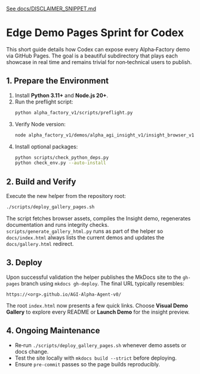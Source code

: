 [See docs/DISCLAIMER_SNIPPET.md](DISCLAIMER_SNIPPET.md)

# Edge Demo Pages Sprint for Codex

This short guide details how Codex can expose every Alpha‑Factory demo via GitHub Pages. The goal is a beautiful subdirectory that plays each showcase in real time and remains trivial for non‑technical users to publish.

## 1. Prepare the Environment

1. Install **Python 3.11+** and **Node.js 20+**.
2. Run the preflight script:
   ```bash
   python alpha_factory_v1/scripts/preflight.py
   ```
3. Verify Node version:
   ```bash
   node alpha_factory_v1/demos/alpha_agi_insight_v1/insight_browser_v1/build/version_check.js
   ```
4. Install optional packages:
   ```bash
   python scripts/check_python_deps.py
   python check_env.py --auto-install
   ```

## 2. Build and Verify

Execute the new helper from the repository root:

```bash
./scripts/deploy_gallery_pages.sh
```

The script fetches browser assets, compiles the Insight demo, regenerates documentation and runs integrity checks.
`scripts/generate_gallery_html.py` runs as part of the helper so `docs/index.html`
always lists the current demos and updates the `docs/gallery.html` redirect.

## 3. Deploy

Upon successful validation the helper publishes the MkDocs site to the `gh-pages` branch using `mkdocs gh-deploy`. The final URL typically resembles:

```
https://<org>.github.io/AGI-Alpha-Agent-v0/
```

The root `index.html` now presents a few quick links. Choose **Visual Demo Gallery** to explore every README or **Launch Demo** for the insight preview.

## 4. Ongoing Maintenance

- Re‑run `./scripts/deploy_gallery_pages.sh` whenever demo assets or docs change.
- Test the site locally with `mkdocs build --strict` before deploying.
- Ensure `pre-commit` passes so the page builds reproducibly.

